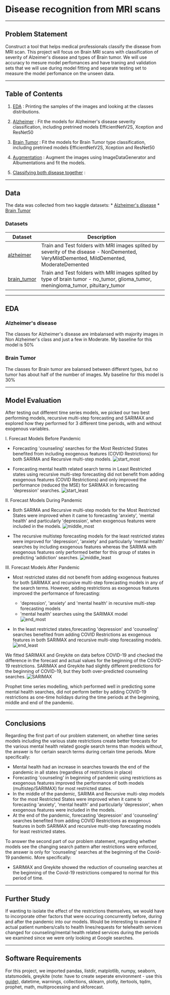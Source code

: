 # Disease recognition from MRI scans

---
## Problem Statement
Construct a tool that helps medical professionals classify the disease from MRI scan. 
This project will focus on Brain MRI scans with classification of severity of Alzeimer's disease and types of Brain tumor.
We will use accuracy to mesure model perfomances and have traning and validation sets that we will use during model fitting and separate testing set to measure the model perfomance on the unseen data.

---

## Table of Contents

1. [EDA](https://github.com/MakenaJones/mental_health_searches/blob/main/code/01_Data_preparation.ipynb) : Printing the samples of the images and looking at the classes distributions.

2. [Alzheimer](https://github.com/MakenaJones/mental_health_searches/blob/main/code/02_EDA.ipynb) : Fit the models for Alzheimer's disease severity classification, including pretrined models EfficientNetV2S, Xception and ResNet50

3. [Brain Tumor](https://github.com/MakenaJones/mental_health_searches/blob/main/code/03_Autocorrelation_Trend_Detection.ipynb) : Fit the models for Brain Tumor type classification, including pretrined models EfficientNetV2S, Xception and ResNet50

4. [Augmentation](https://github.com/MakenaJones/mental_health_searches/blob/main/code/04_Start_COVID_ForecasterAutoreg_SARIMAX.ipynb) : Augment the images using ImageDataGenerator and Albumentations and fit the models.

5. [Classifying both disease together](https://github.com/MakenaJones/mental_health_searches/blob/main/code/05_Middle_COVID_ForecasterAutoreg_SARIMAX.ipynb) : 
---
## Data

The data was collected from two kaggle datasets:
    * [Alzheimer's disease](https://www.kaggle.com/datasets/tourist55/alzheimers-dataset-4-class-of-images)
    * [Brain Tumor](https://www.kaggle.com/datasets/sartajbhuvaji/brain-tumor-classification-mri)

### Datasets
|Dataset|Description|
|---|---|
|[alzheimer](https://github.com/ailinnesse/MRI_disease_classification/tree/main/data/alzheimer)| Train and Test folders with MRI images splited by severity of the disease - NonDemented, VeryMildDemented, MildDemented, ModerateDemented
|[brain_tumor](https://github.com/ailinnesse/MRI_disease_classification/tree/main/data/brain_tumor)| Train and Test folders with MRI images splited by type of brain tumor - no_tumor, glioma_tumor, meningioma_tumor, pituitary_tumor

---
## EDA

### Alzheimer's disease
The classes for Alzheimer's disease are imbalansed with majority images in Non Alzheimer's class and just a few in Moderate. 
My baseline for this model is 50%

### Brain Tumor
The classes for Brain tumor are balansed between different types, but no tumor has about half of the number of images.
My baseline for this model is 30%

---

## Model Evaluation

After testing out different time series models, we picked our two best performing models, recursive multi-step forecasting and SARIMAX and explored how they performed for 3 different time periods, with and without exogenous variables.

I. Forecast Models Before Pandemic

* Forecasting 'counseling' searches for the Most Restricted States benefited from including exogenous features (COVID Restrictions) for both SARIMA and Recursive multi-step models. 
![start_most](https://github.com/MakenaJones/mental_health_searches/blob/main/images/most_mse_diff_2020-05-30.jpeg) 

* Forecasting mental health related search terms in Least Restricted states using recursive multi-step forecasting did not benefit from adding exogenous features (COVID Restrictions) and only improved the performance (reduced the MSE) for SARIMAX in forecasting 'depression' searches.
![start_least](https://github.com/MakenaJones/mental_health_searches/blob/main/images/least_mse_diff_2020-05-30.jpeg) 

II. Forecast Models During Pandemic
* Both SARIMA and Recursive multi-step models for the Most Restricted States were improved when it came to forecasting 'anxiety', 'mental health' and particularly 'depression', when exogenous features were included in the models.
![middle_most](https://github.com/MakenaJones/mental_health_searches/blob/main/images/most_mse_diff_2020-09-30.jpeg)

* The recursive multistep forecasting models for the least restricted states were improved for 'depression', 'anxiety' and particularly 'mental health' searches by including exogenous features whereas the SARIMA with exogenous features only performed better for this group of states in predicting 'addiction' searches.
![middle_least](https://github.com/MakenaJones/mental_health_searches/blob/main/images/least_mse_diff_2020-09-30.jpeg)

III. Forecast Models After Pandemic
* Most restricted states did not benefit from adding exogenous features for both SARIMAX and recursive multi-step forecasting models in any of the search terms. However, adding restrictions as exogenous features improved the performance of forecasting:
    * 'depression', 'anxiety' and 'mental health' in recursive multi-step forecasting models
    * 'mental health' searches using the SARIMAX model  
![end_most](https://github.com/MakenaJones/mental_health_searches/blob/main/images/most_mse_diff_2021-01-01.jpeg)

* In the least restricted states,forecasting 'depression' and 'counseling' searches benefited from adding COVID Restrictions as exogenous features in both SARIMAX and recursive multi-step forecasting models.
![end_least](https://github.com/MakenaJones/mental_health_searches/blob/main/images/least_mse_diff_2021-01-01.jpeg)

We fitted SARIMAX and Greykite on data before COVID-19 and checked the difference in the forecast and actual values for the beginning of the COVID-19 restrictions. SARIMAX and Greykite had slightly different predictions for the beginning of COVID-19, but they both over-predicted counseling searches.
![SARIMAX](https://github.com/MakenaJones/mental_health_searches/blob/main/images/forecasting_sarima_counselling.jpeg)

Prophet time series modelling, which performed well in predicting some mental health searches, did not perform better by adding COVID-19 restrictions as one-time holidays during the time periods at the beginning, middle and end of the pandemic. 

---
## Conclusions
Regarding the first part of our problem statement, on whether time series models including the various state restrictions create better forecasts for the various mental health related google search terms than models without, the answer is for certain search terms during certain time periods. More specifically:
* Mental health had an increase in searches towards the end of the pandemic in all states (regardless of restrictions in place)
* Forecasting 'counseling' in beginning of pandemic using restrictions as exogenous features improved the performance of both models (multistep/SARIMAX) for most restricted states.
* In the middle of the pandemic, SARIMA and Recursive multi-step models for the most Restricted States were improved when it came to forecasting 'anxiety', 'mental health' and particularly 'depression', when exogenous features were included in the models.
* At the end of the pandemic, forecasting 'depression' and 'counseling' searches benefited from adding COVID Restrictions as exogenous features in both SARIMAX and recursive multi-step forecasting models for least restricted states.

To answer the second part of our problem statement, regarding whether models see the changing search pattern after restrictions were enforced, the answer is only for 'counseling' searches at the beginning of the Covid-19 pandemic. More specifically:
* SARIMAX and Greykite showed the reduction of counseling searches at the beginning of the Covid-19 restrictions compared to normal for this period of time.

---
## Further Study
 If wanting to isolate the effect of the restrictions themselves, we would have to incorporate other factors that were occuring concurrently before, during and after the pandemic into our models.
 Would be interesting to examine if actual patient numbers/calls to health lines/requests for telehealth services changed for counseling/mental health related services during the periods we examined since we were only looking at Google searches. 

---
## Software Requirements

For this project, we imported pandas, listdir, matplotlib, numpy, seaborn, statsmodels, greykite (note: have to create seperate environment - use this [guide](https://linkedin.github.io/greykite/installation)), datetime, warnings, collections, sklearn, plotly, itertools, tqdm, prophet, math, multiprocessing and skforecast.